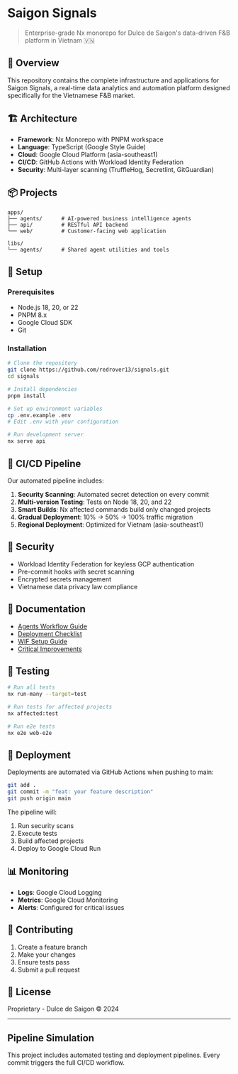 # Saigon Signals

> Enterprise-grade Nx monorepo for Dulce de Saigon's data-driven F&B platform in Vietnam 🇻🇳

## 🚀 Overview

This repository contains the complete infrastructure and applications for Saigon Signals, a real-time data analytics and automation platform designed specifically for the Vietnamese F&B market.

## 🏗️ Architecture

- **Framework**: Nx Monorepo with PNPM workspace
- **Language**: TypeScript (Google Style Guide)
- **Cloud**: Google Cloud Platform (asia-southeast1)
- **CI/CD**: GitHub Actions with Workload Identity Federation
- **Security**: Multi-layer scanning (TruffleHog, Secretlint, GitGuardian)

## 📦 Projects

```
apps/
├── agents/      # AI-powered business intelligence agents
├── api/         # RESTful API backend
└── web/         # Customer-facing web application

libs/
└── agents/      # Shared agent utilities and tools
```

## 🔧 Setup

### Prerequisites

- Node.js 18, 20, or 22
- PNPM 8.x
- Google Cloud SDK
- Git

### Installation

```bash
# Clone the repository
git clone https://github.com/redrover13/signals.git
cd signals

# Install dependencies
pnpm install

# Set up environment variables
cp .env.example .env
# Edit .env with your configuration

# Run development server
nx serve api
```

## 🚦 CI/CD Pipeline

Our automated pipeline includes:

1. **Security Scanning**: Automated secret detection on every commit
2. **Multi-version Testing**: Tests on Node 18, 20, and 22
3. **Smart Builds**: Nx affected commands build only changed projects
4. **Gradual Deployment**: 10% → 50% → 100% traffic migration
5. **Regional Deployment**: Optimized for Vietnam (asia-southeast1)

## 🔐 Security

- Workload Identity Federation for keyless GCP authentication
- Pre-commit hooks with secret scanning
- Encrypted secrets management
- Vietnamese data privacy law compliance

## 📝 Documentation

- [Agents Workflow Guide](docs/AGENTS_WORKFLOW_GUIDE.md)
- [Deployment Checklist](docs/DEPLOY_CHECKLIST.md)
- [WIF Setup Guide](docs/WIF_SETUP_GUIDE.md)
- [Critical Improvements](docs/CRITICAL_IMPROVEMENTS.md)

## 🧪 Testing

```bash
# Run all tests
nx run-many --target=test

# Run tests for affected projects
nx affected:test

# Run e2e tests
nx e2e web-e2e
```

## 🚀 Deployment

Deployments are automated via GitHub Actions when pushing to main:

```bash
git add .
git commit -m "feat: your feature description"
git push origin main
```

The pipeline will:
1. Run security scans
2. Execute tests
3. Build affected projects
4. Deploy to Google Cloud Run

## 📊 Monitoring

- **Logs**: Google Cloud Logging
- **Metrics**: Google Cloud Monitoring
- **Alerts**: Configured for critical issues

## 🤝 Contributing

1. Create a feature branch
2. Make your changes
3. Ensure tests pass
4. Submit a pull request

## 📄 License

Proprietary - Dulce de Saigon © 2024

---

## Pipeline Simulation

This project includes automated testing and deployment pipelines. Every commit triggers the full CI/CD workflow.